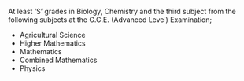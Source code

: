 At least ‘S’ grades in Biology, Chemistry and the third subject from the following subjects
at the G.C.E. (Advanced Level) Examination;
   - Agricultural Science
   - Higher Mathematics
   - Mathematics
   - Combined Mathematics
   - Physics